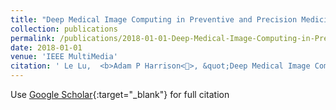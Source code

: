 ```yaml
---
title: "Deep Medical Image Computing in Preventive and Precision Medicine"
collection: publications
permalink: /publications/2018-01-01-Deep-Medical-Image-Computing-in-Preventive-and-Precision-Medicine
date: 2018-01-01
venue: 'IEEE MultiMedia'
citation: ' Le Lu,  <b>Adam P Harrison<>, &quot;Deep Medical Image Computing in Preventive and Precision Medicine.&quot; IEEE MultiMedia, 2018.'
---
```

Use [Google Scholar](https://scholar.google.com/scholar?q=Deep+Medical+Image+Computing+in+Preventive+and+Precision+Medicine){:target="_blank"} for full citation